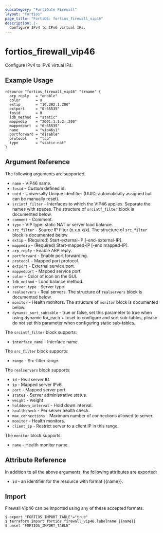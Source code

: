 ```yaml
---
subcategory: "FortiGate Firewall"
layout: "fortios"
page_title: "FortiOS: fortios_firewall_vip46"
description: |-
  Configure IPv4 to IPv6 virtual IPs.
---
```


# fortios_firewall_vip46
Configure IPv4 to IPv6 virtual IPs.

## Example Usage

```hcl
resource "fortios_firewall_vip46" "trname" {
  arp_reply   = "enable"
  color       = 0
  extip       = "10.202.1.200"
  extport     = "0-65535"
  fosid       = 0
  ldb_method  = "static"
  mappedip    = "2001:1:1:2::200"
  mappedport  = "0-65535"
  name        = "vip46s1"
  portforward = "disable"
  protocol    = "tcp"
  type        = "static-nat"
}
```

## Argument Reference

The following arguments are supported:

* `name` - VIP46 name.
* `fosid` - Custom defined id.
* `uuid` - Universally Unique Identifier (UUID; automatically assigned but can be manually reset).
* `srcintf_filter` - Interfaces to which the VIP46 applies. Separate the names with spaces. The structure of `srcintf_filter` block is documented below.
* `comment` - Comment.
* `type` - VIP type: static NAT or server load balance.
* `src_filter` - Source IP filter (x.x.x.x/x). The structure of `src_filter` block is documented below.
* `extip` - (Required) Start-external-IP [-end-external-IP].
* `mappedip` - (Required) Start-mapped-IP [-end mapped-IP].
* `arp_reply` - Enable ARP reply.
* `portforward` - Enable port forwarding.
* `protocol` - Mapped port protocol.
* `extport` - External service port.
* `mappedport` - Mapped service port.
* `color` - Color of icon on the GUI.
* `ldb_method` - Load balance method.
* `server_type` - Server type.
* `realservers` - Real servers. The structure of `realservers` block is documented below.
* `monitor` - Health monitors. The structure of `monitor` block is documented below.
* `dynamic_sort_subtable` - true or false, set this parameter to true when using dynamic for_each + toset to configure and sort sub-tables, please do not set this parameter when configuring static sub-tables.

The `srcintf_filter` block supports:

* `interface_name` - Interface name.

The `src_filter` block supports:

* `range` - Src-filter range.

The `realservers` block supports:

* `id` - Real server ID.
* `ip` - Mapped server IPv6.
* `port` - Mapped server port.
* `status` - Server administrative status.
* `weight` - weight
* `holddown_interval` - Hold down interval.
* `healthcheck` - Per server health check.
* `max_connections` - Maximum number of connections allowed to server.
* `monitor` - Health monitors.
* `client_ip` - Restrict server to a client IP in this range.

The `monitor` block supports:

* `name` - Health monitor name.


## Attribute Reference

In addition to all the above arguments, the following attributes are exported:
* `id` - an identifier for the resource with format {{name}}.

## Import

Firewall Vip46 can be imported using any of these accepted formats:
```
$ export "FORTIOS_IMPORT_TABLE"="true"
$ terraform import fortios_firewall_vip46.labelname {{name}}
$ unset "FORTIOS_IMPORT_TABLE"
```
